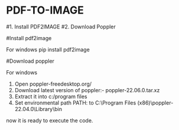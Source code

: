 # PDF-TO-IMAGE
#1. Install PDF2IMAGE
#2. Download Poppler


#Install pdf2image

For windows
pip install pdf2image

#Download poppler

For windows

1. Open poppler-freedesktop.org/
2. Download latest version of poppler:- poppler-22.06.0.tar.xz
3. Extract it into c:/program files
4. Set environmental path PATH: to C:\Program Files (x86)\poppler-22.04.0\Library\bin

now it is ready to execute the code.
